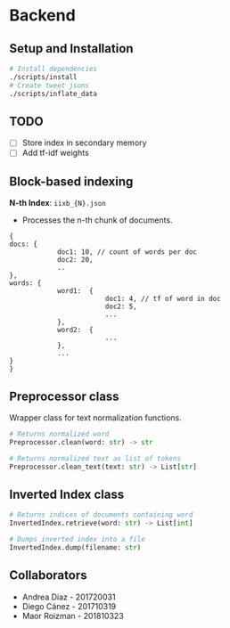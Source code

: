 # Backend

## Setup and Installation

```bash
# Install dependencies
./scripts/install
# Create tweet jsons
./scripts/inflate_data
```

## TODO
- [ ] Store index in secondary memory
- [ ] Add tf-idf weights

## Block-based indexing

**N-th Index**: `iixb_{N}.json`
- Processes the n-th chunk of documents.

```
{
docs: {
            doc1: 10, // count of words per doc
            doc2: 20,
            ..
},
words: {
            word1:  {
                        doc1: 4, // tf of word in doc
                        doc2: 5,
                        ...
            },
            word2:  {
                        ...
            },
            ...
}
}
```

## Preprocessor class

Wrapper class for text normalization functions.

```python
# Returns normalized word
Preprocessor.clean(word: str) -> str
```

```python
# Returns normalized text as list of tokens
Preprocessor.clean_text(text: str) -> List[str]
```

## Inverted Index class

```python
# Returns indices of documents containing word
InvertedIndex.retrieve(word: str) -> List[int]
```

```python
# Dumps inverted index into a file
InvertedIndex.dump(filename: str)
```


## Collaborators

- Andrea Díaz - 201720031
- Diego Cánez - 201710319
- Maor Roizman - 201810323
